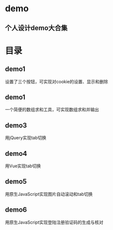 ﻿# demo
## 个人设计demo大合集

# 目录

## demo1
设置了三个按钮，可实现对cookie的设置、显示和删除

## demo1
一个简便的数组求和工具，可实现数组求和并输出

## demo3
用jQuery实现tab切换

## demo4
用Vue实现tab切换

## demo5
用原生JavaScript实现图片自动滚动和tab切换

## demo6
用原生JavaScript实现登陆注册验证码的生成与核对